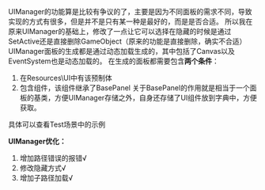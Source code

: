 ﻿UIManager的功能算是比较有争议的了，主要是因为不同面板的需求不同，导致实现的方式有很多，但是并不是只有某一种是最好的，而是是否合适。
所以我在原来UIManager的基础上，修改了一点让它可以选择在隐藏的时候是通过SetActive还是直接删除GameObject（原来的功能是直接删除，确实不合适）
UIManager面板的生成都是通过动态加载生成的，其中包括了Canvas以及EventSystem也是动态加载的。
在生成的面板都需要包含**两个条件**：
1. 在Resources\UI中有该预制体
2. 包含组件，该组件继承了BasePanel
关于BasePanel的作用就是相当于一个面板的基类，方便UIManager存储之外，自身还存储了UI组件放到字典中，方便获取。

具体可以查看Test场景中的示例

**UIManager优化：**
1. 增加路径错误的报错√
2. 修改隐藏方式√
3. 增加子路径加载√